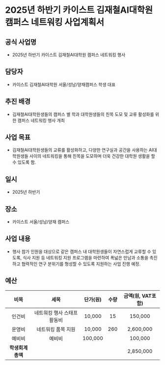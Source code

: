 2025년 하반기 카이스트 김재철AI대학원 캠퍼스 네트워킹 사업계획서
===

## 공식 사업명
- 2025년 하반기 카이스트 김재철AI대학원 캠퍼스 네트워킹 행사
 
## 담당자
- 카이스트 김재철AI대학원 서울/성남/양재캠퍼스 학생 대표

## 추진 배경
- 김재철AI대학원생들의 캠퍼스 별 학과 대학원생들의 친목 도모 및 교류 활성화를 위한 캠퍼스 네트워킹 행사 개최

## 사업 목표
- 김재철AI대학원생들의 교류를 활성화하고, 다양한 연구실과 공간을 사용하는 AI대학원생들 사이의 네트워킹을 통해 친목을 도모하며 더욱 건강한 대학원 생활을 할 수 있도록 함.

## 일시
- 2025년 하반기

## 장소
- 카이스트 서울/성남/양재 캠퍼스
 
## 사업 내용
- 행사 참가 인원을 대상으로 같은 캠퍼스 내 대학원생들이 자연스럽게 교류할 수 있도록, 식사 지원 등 네트워킹 지원 프로그램을 마련하여 폭넓은 만남과 소통을 촉진하고 협력적인 연구 분위기를 형성할 수 있도록 지원하는 사업 진행 예정.

## 예산
| 비목       | 세목        | 단가(원)     | 수량  | 금액(원, VAT포함) |
|:--------:|:---------:|:---------:|:---:|:------------:|
|인건비| 네트워킹 행사 스태프 활동비 |	10,000|	15|	150,000|
|운영비|	네트워킹 품목 지원 |	10,000|	260|	2,600,000|
|예비비|	예비비 |	100,000|	|	100,000|
|  **학생회계 총액** |           |           |     | 2,850,000   |




